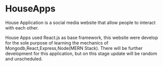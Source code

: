 # HouseApps
House Application is a social media website that allow people to interact with each other.

House Apps used React.js as base framework, this website were develop for the sole purpose of learning the mechanics of Mongodb,React,Express,Node(MERN Stack).
There will be further development for this application, but on this stage update will be random and unscheduled.
